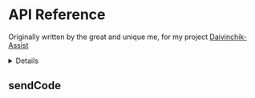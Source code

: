 # API Reference

Originally written by the great and unique me, for my project [Daivinchik-Assist](https://github.com/VityaSchel/daivinchik-assist/)

<details>

# Авторизация в приложении

Автоматическое получение api_id и api_hash пользователя через скрин скрейпинг сайта https://my.telegram.org/

## 1. Сбор api_id и api_hash

Возможно имеет смысл поставить http-only куки `stel_ln` в значение соответствующее локализации пользователя. Без этой куки не проверялось.

### 1. Сделать POST-запрос к https://my.telegram.org/auth/send_password с телом form-data

Тело:
Формат form-data или x-www-form-urlencoded
phone: Телефон в международном формате (например +79019404698)

Возможные ответы:

200 OK 
`Content-Type: text/html; charset=UTF-8`
```
Sorry, too many tries. Please try again later.
```

200 OK
`Content-Type: application/json; charset=utf-8`
```
{"random_hash":"ajsdjnksanjkd"}
```

### 2. Сделать POST-запрос к https://my.telegram.org/auth/login

Тело:
Формат form-data или x-www-form-urlencoded
phone: Телефон в международном формате (например +79019404698)
random_hash: из ответа полученного в п. 1
password: код от Telegram
remember: 0 или 1 (влияет на Max-Age в куки stel_token)

Возможные ответы:

200 OK
`Content-Type: text/html; charset=UTF-8`
```
Invalid confirmation code!
```

200 OK
`Content-Type: application/json; charset=utf-8`
```
true
```

Если код правильный, приходит заголовок `Set-Cookie: stel_token=оченьдлинныебуквыцифры; path=/; samesite=None; secure; HttpOnly`

### 3. Сделать GET-запрос к https://my.telegram.org/apps

На этой странице и нужно искать api_id и api_hash. 

#### 3.1 Если приложение уже создано

Используйте селекторы

`[for=app_id]+div > span > strong` -> innerText для API_ID 
`[for=app_hash]+div > span` -> innerText для API_HASH

#### 3.2 Если приложение не создано

а вот тут я и сам хз что делать, удалить то нельзя, а значит для тестирования придется покупать новый аккаунт :)

## 2. Авторизоваться через MTProto как обычно
</details>

## sendCode